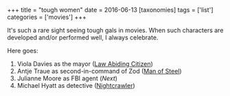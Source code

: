 +++
title = "tough women"
date = 2016-06-13
[taxonomies]
tags = ['list']
categories = ['movies']
+++

It's such a rare sight seeing tough gals in movies. When such
characters are developed and/or performed well, I always celebrate.

Here goes:

1.  Viola Davies as the mayor ([Law Abiding Citizen])
2.  Antje Traue as second-in-command of Zod ([Man of Steel])
3.  Julianne Moore as FBI agent (*Next*)
4.  Michael Hyatt as detective ([Nightcrawler])

  [Law Abiding Citizen]: http://tshepang.net/law-abiding-citizen-2009
  [Man of Steel]: http://tshepang.net/man-of-steel-2013
  [Nightcrawler]: http://tshepang.net/nightcrawler
